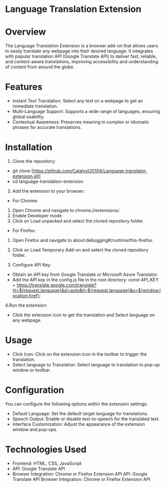 # Language Translation Extension
# Overview
The Language Translation Extension is a browser add-on that allows users to easily translate any webpage into their desired language. It integrates with popular translation API (Google Translate API) to deliver fast, reliable, and context-aware translations, improving accessibility and understanding of content from around the globe.

# Features
- Instant Text Translation: Select any text on a webpage to get an immediate translation.
- Multi-Language Support: Supports a wide range of languages, ensuring global usability.
- Contextual Awareness: Preserves meaning in complex or idiomatic phrases for accurate translations.
  
# Installation
1. Clone the repository:
- git clone [https://github.com/Catalyst20104/Language-translator-extension.git]
- cd language-translation-extension
  
2. Add the extension to your browser:
- For Chrome:
1. Open Chrome and navigate to chrome://extensions/.
2. Enable Developer mode.
3. Click on Load unpacked and select the cloned repository folder.
   
- For Firefox:
1. Open Firefox and navigate to about:debugging#/runtime/this-firefox.
2. Click on Load Temporary Add-on and select the cloned repository folder.
   
3. Configure API Key:

- Obtain an API key from Google Translate or Microsoft Azure Translator.
- Add the API key in the config.js file in the root directory: const API_KEY = https://translate.google.com/translate?hl=${request.language}&sl=auto&tl=${request.language}&u=${window.location.href};
  
4.Run the extension:

- Click the extension icon to get the translation and Select language on any webpage.

# Usage
- Click Icon: Click on the extension icon in the toolbar to trigger the translation.
- Select language to Translation: Select language to translation to pop-up window or toolbar.
# Configuration
You can configure the following options within the extension settings:

- Default Language: Set the default target language for translations.
- Speech Output: Enable or disable text-to-speech for the translated text.
- Interface Customization: Adjust the appearance of the extension window and pop-ups.
# Technologies Used
- Frontend: HTML, CSS, JavaScript
- API: Google Translate API
- Browser Integration: Chrome or Firefox Extension API API: Google Translate API Browser Integration: Chrome or Firefox Extension API
